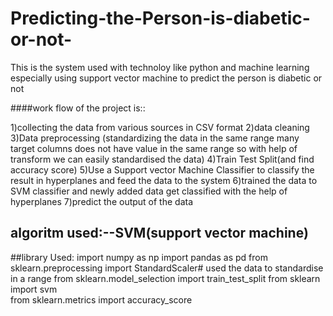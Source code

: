 # Predicting-the-Person-is-diabetic-or-not-
This is the system used with technoloy like python and machine learning especially using support vector machine to predict the person is diabetic or not


####work flow of the project is::

1)collecting the data from various sources in CSV format
2)data cleaning
3)Data preprocessing (standardizing the data in the same range many target columns does not have value in the same range so with help of transform we can easily standardised the data)
4)Train Test Split(and find accuracy score)
5)Use a Support vector Machine Classifier to classify the result in hyperplanes and feed the data to the system
6)trained the data to SVM classifier and newly added data get classified with the help of hyperplanes 
7)predict the output of the data


## algoritm used:--SVM(support vector machine)

##library Used:
import numpy as np
import pandas as pd
from sklearn.preprocessing import StandardScaler# used the data to standardise in a range
from sklearn.model_selection import train_test_split
from sklearn import svm  
from sklearn.metrics import accuracy_score

